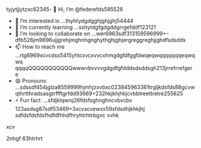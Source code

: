 tyjytjjytzxc62345- 👋 Hi, I’m @federefds585526
- 👀 I’m interested in ...thyhtydgdgghjghjghj54444
- 🌱 I’m currently learning ...sshytdgfgdgddgrrgefddf123121
- 💞️ I’m looking to collaborate on ...wer6963sdf313159596999+-dfb526jm9696ujjgrehjmghnhgnghythghjghjergreggreghjjghdfsdsdds
- 📫 How to reach me ...rtg6969xcvcdss5415yhtcxvcxvvcxhmgdgfdfggfdwqeqwqqqqqqqeqwqwq    qqqqQQQQQQQQQQQwwwvbvvvvgdgdfgfdddsdsddsgh213jrrefrrefgere
- 😄 Pronouns: ...sdssdf454jglza8559999hjmhjzxvbxc023845963361trgljkdsfds88gcvwqthrtthradsasgtrffftgrfdd93669+232hkjkhjhkjcvbbtreettretre255625
- ⚡ Fun fact: ...sfdjklqwrq26fdsfsghnghncvbvcbv
123asdsg87sdf53469+3xcvxcvewxx59sfdsdhjkhkjhj
  sdfdsfdsfdsfhdfdfhhdfhryhtrhtrbgvc  vvhk
<!---456115426hhggfdgfdfg
federefds/federefds is a ✨ special ✨ repository because its `README.md` (11this file) appears on your GitHub profjllil26e.fgfgfg1052
You can click the Preview link to take a look at your changes.450225
--->xcv
2nhgf
63htrhrt
